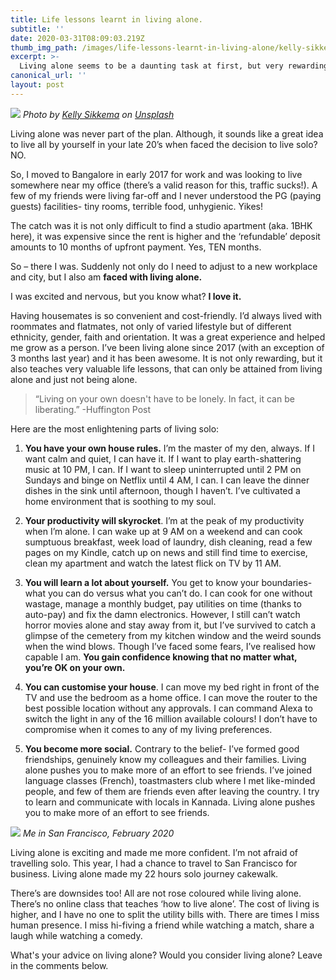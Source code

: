 ```yaml
---
title: Life lessons learnt in living alone.
subtitle: ''
date: 2020-03-31T08:09:03.219Z
thumb_img_path: /images/life-lessons-learnt-in-living-alone/kelly-sikkema-y9wy-3pi3-w-unsplash.jpg
excerpt: >-
  Living alone seems to be a daunting task at first, but very rewarding and unique experience.
canonical_url: ''
layout: post
---
```

<!--StartFragment-->

![](/images/life-lessons-learnt-in-living-alone/kelly-sikkema-y9wy-3pi3-w-unsplash.jpg)
_Photo by [Kelly Sikkema](https://unsplash.com/@kellysikkema) on [Unsplash](https://unsplash.com/)_

Living alone was never part of the plan. Although, it sounds like a great idea to live all by yourself in your late 20’s when faced the decision to live solo? NO.

So, I moved to Bangalore in early 2017 for work and was looking to live somewhere near my office (there’s a valid reason for this, traffic sucks!). A few of my friends were living far-off and I never understood the PG (paying guests) facilities- tiny rooms, terrible food, unhygienic. Yikes!

The catch was it is not only difficult to find a studio apartment (aka. 1BHK here), it was expensive since the rent is higher and the ‘refundable’ deposit amounts to 10 months of upfront payment. Yes, TEN months.

So – there I was. Suddenly not only do I need to adjust to a new workplace and city, but I also am **faced with living alone.**

I was excited and nervous, but you know what? **I love it.**

Having housemates is so convenient and cost-friendly. I’d always lived with roommates and flatmates, not only of varied lifestyle but of different ethnicity, gender, faith and orientation. It was a great experience and helped me grow as a person. I’ve been living alone since 2017 (with an exception of 3 months last year) and it has been awesome. It is not only rewarding, but it also teaches very valuable life lessons, that can only be attained from living alone and just not being alone.

> “Living on your own doesn't have to be lonely. In fact, it can be liberating.” -Huffington Post

Here are the most enlightening parts of living solo:

1. **You have your own house rules.** I’m the master of my den, always. If I want calm and quiet, I can have it. If I want to play earth-shattering music at 10 PM, I can. If I want to sleep uninterrupted until 2 PM on Sundays and binge on Netflix until 4 AM, I can. I can leave the dinner dishes in the sink until afternoon, though I haven’t. I’ve cultivated a home environment that is soothing to my soul.

2. **Your productivity will skyrocket**. I’m at the peak of my productivity when I’m alone. I can wake up at 9 AM on a weekend and can cook sumptuous breakfast, week load of laundry, dish cleaning, read a few pages on my Kindle, catch up on news and still find time to exercise, clean my apartment and watch the latest flick on TV by 11 AM.

3. **You will learn a lot about yourself.** You get to know your boundaries- what you can do versus what you can’t do. I can cook for one without wastage, manage a monthly budget, pay utilities on time (thanks to auto-pay) and fix the damn electronics. However, I still can’t watch horror movies alone and stay away from it, but I’ve survived to catch a glimpse of the cemetery from my kitchen window and the weird sounds when the wind blows. Though I’ve faced some fears, I’ve realised how capable I am. **You gain confidence knowing that no matter what, you’re OK on your own.**

4. **You can customise your house**. I can move my bed right in front of the TV and use the bedroom as a home office. I can move the router to the best possible location without any approvals. I can command Alexa to switch the light in any of the 16 million available colours! I don’t have to compromise when it comes to any of my living preferences.

5. **You become more social.** Contrary to the belief- I’ve formed good friendships, genuinely know my colleagues and their families. Living alone pushes you to make more of an effort to see friends. I’ve joined language classes (French), toastmasters club where I met like-minded people, and few of them are friends even after leaving the country. I try to learn and communicate with locals in Kannada. Living alone pushes you to make more of an effort to see friends.

![](/images/life-lessons-learnt-in-living-alone/20200131_184423.jpg)
_Me in San Francisco, February 2020_

Living alone is exciting and made me more confident. I’m not afraid of travelling solo. This year, I had a chance to travel to San Francisco for business. Living alone made my 22 hours solo journey cakewalk.

There’s are downsides too! All are not rose coloured while living alone. There’s no online class that teaches ‘how to live alone’. The cost of living is higher, and I have no one to split the utility bills with. There are times I miss human presence. I miss hi-fiving a friend while watching a match, share a laugh while watching a comedy.

What's your advice on living alone? Would you consider living alone? Leave in the comments below.

<!--EndFragment-->